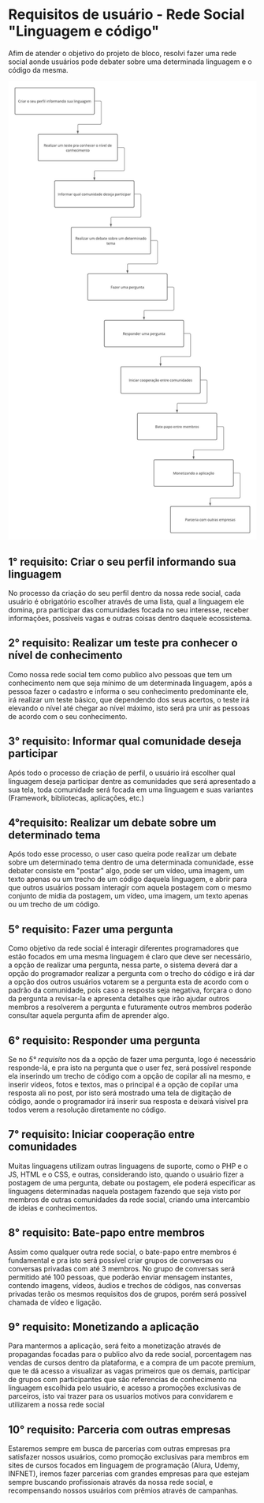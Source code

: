 





# Requisitos de usuário - Rede Social "Linguagem e código"

Afim de atender o objetivo do projeto de bloco, resolvi fazer uma rede social aonde usuários pode debater sobre uma determinada linguagem e o código da mesma.

![](https://raw.githubusercontent.com/MarceloJael/ProjetoBloco_TP1_Marcelo_Jael/main/Requisitos%20de%20usuarios%20-%20TP%201.jpeg?token=AGNIJY5XOVOJUD4EJPYNOQ3AVSAOW)



## 1° requisito: Criar o seu perfil informando sua linguagem

No processo da criação do seu perfil dentro da nossa rede social, cada usuário é obrigatório escolher através de uma lista, qual a linguagem ele domina, pra participar das comunidades focada no seu interesse, receber informações, possíveis vagas e outras coisas dentro daquele ecossistema.



## 2° requisito: Realizar um teste pra conhecer o nível de conhecimento

Como nossa rede social tem como publico alvo pessoas que tem um conhecimento nem que seja mínimo de um determinada linguagem, após a pessoa fazer o cadastro e informa o seu conhecimento predominante ele, irá realizar um teste básico, que dependendo dos seus acertos, o teste irá elevando o nível até chegar ao nível máximo, isto será pra unir as pessoas de acordo com o seu conhecimento.



## 3° requisito: Informar qual comunidade deseja participar

Após todo o processo de criação de perfil, o usuário irá escolher qual linguagem deseja participar dentre as comunidades que será apresentado a sua tela, toda comunidade será focada em uma linguagem e suas variantes (Framework, bibliotecas, aplicações, etc.)



## 4°requisito: Realizar um debate sobre um determinado tema

Após todo esse processo, o user caso queira pode realizar um debate sobre um determinado tema dentro de uma determinada comunidade, esse debater consiste em "postar" algo, pode ser um vídeo, uma imagem, um texto apenas ou um trecho de um código daquela linguagem,  e abrir para que outros usuários possam interagir com aquela  postagem com o mesmo conjunto de midia da postagem, um vídeo, uma imagem, um texto apenas ou um trecho de um código.



## 5° requisito: Fazer uma pergunta

Como objetivo da rede social é interagir diferentes programadores que estão focados em uma mesma linguagem é claro que deve ser necessário, a opção de realizar uma pergunta, nessa parte, o sistema deverá dar a opção do programador realizar a pergunta com o trecho do código e irá dar a opção dos outros usuários votarem se a pergunta esta de acordo com o padrão da comunidade, pois caso a resposta seja negativa, forçara o dono da pergunta a revisar-la e apresenta detalhes que irão ajudar outros membros a resolverem a pergunta e futuramente outros membros poderão consultar aquela pergunta afim de aprender algo.



## 6° requisito: Responder uma pergunta

Se no *5° requisito* nos da a opção de fazer uma pergunta, logo é necessário responde-lá, e pra isto na pergunta que o user fez, será possível responde ela inserindo um trecho de código com a opção de copilar ali na mesmo, e inserir vídeos, fotos e textos, mas o principal é a opção de copilar uma resposta ali no post, por isto será mostrado uma tela de digitação de código, aonde o programador irá inserir sua resposta e deixará visível pra todos verem a resolução diretamente no código.



## 7° requisito: Iniciar cooperação entre comunidades

Muitas linguagens utilizam outras linguagens de suporte, como o PHP e o JS, HTML e o CSS, e outras, considerando isto, quando o usuário fizer a postagem de uma pergunta, debate ou postagem, ele poderá especificar as linguagens determinadas naquela postagem fazendo que seja visto por membros de outras comunidades da rede social, criando uma intercambio de ideias e conhecimentos.



## 8° requisito: Bate-papo entre membros

Assim como qualquer outra rede social, o bate-papo entre membros é fundamental e pra isto será possível criar grupos de conversas ou conversas privadas com até 3 membros. No grupo de conversas será permitido até 100 pessoas, que poderão enviar mensagem instantes, contendo imagens, vídeos, áudios e trechos de códigos, nas conversas privadas terão os mesmos requisitos dos de grupos, porém será possível chamada de vídeo e ligação.



## 9° requisito: Monetizando a aplicação

Para mantermos a aplicação, será feito a monetização através de propagandas focadas para o publico alvo da rede social, porcentagem nas vendas de cursos dentro da plataforma, e a compra de um pacote premium, que te dá acesso a visualizar as vagas primeiros que os demais, participar de grupos com participantes que são referencias de conhecimento na linguagem escolhida pelo usuário, e acesso a promoções exclusivas de parceiros, isto vai trazer para os usuarios motivos para convidarem e utilizarem a nossa rede social



## 10° requisito: Parceria com outras empresas

Estaremos sempre em busca de parcerias com outras empresas pra satisfazer nossos usuários, como promoção exclusivas para membros em sites de cursos focados em linguagem de programação (Alura, Udemy, INFNET), iremos fazer parcerias com grandes empresas para que estejam sempre buscando profissionais através da nossa rede social, e recompensando nossos usuários com prêmios através de campanhas.

